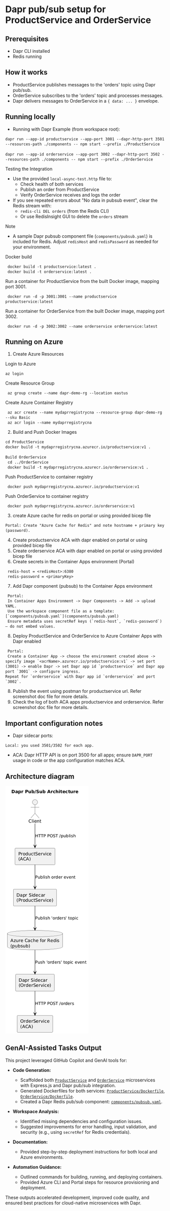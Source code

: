 # Dapr pub/sub setup for ProductService and OrderService

## Prerequisites
- Dapr CLI installed
- Redis running

## How it works
- ProductService publishes messages to the 'orders' topic using Dapr pub/sub.
- OrderService subscribes to the 'orders' topic and processes messages.
- Dapr delivers messages to OrderService in a `{ data: ... }` envelope.

## Running locally

- Running with Dapr
Example (from workspace root):

```
dapr run --app-id productservice --app-port 3001 --dapr-http-port 3501 --resources-path ./components -- npm start --prefix ./ProductService

dapr run --app-id orderservice --app-port 3002 --dapr-http-port 3502 --resources-path ./components -- npm start --prefix ./OrderService

```

 Testing the Integration
- Use the provided `local-async-test.http` file to:
  - Check health of both services
  - Publish an order from ProductService
  - Verify OrderService receives and logs the order
- If you see repeated errors about "No data in pubsub event", clear the Redis stream with:
  - `redis-cli DEL orders` (from the Redis CLI)
  - Or use RedisInsight GUI to delete the `orders` stream

 Note
- A sample Dapr pubsub component file (`components/pubsub.yaml`) is included for Redis. Adjust `redisHost` and `redisPassword` as needed for your environment.

Docker build
```
 docker build -t productservice:latest .
 docker build -t orderservice:latest .
```
Run a container for ProductService from the built Docker image, mapping port 3001.
```
 docker run -d -p 3001:3001 --name productservice productservice:latest
```
Run a container for OrderService from the built Docker image, mapping port 3002.
```
 docker run -d -p 3002:3002 --name orderservice orderservice:latest
```
## Running on Azure

1. Create Azure Resources

 Login to Azure
 ```
az login
```
Create Resource Group
```
 az group create --name dapr-demo-rg --location eastus
```

Create Azure Container Registry
```
 az acr create --name mydaprregistrycna --resource-group dapr-demo-rg --sku Basic
 az acr login --name mydaprregistrycna
```

2. Build and Push Docker Images
```
cd ProductService
docker build -t mydaprregistrycna.azurecr.io/productservice:v1 .

Build OrderService
 cd ../OrderService
 docker build -t mydaprregistrycna.azurecr.io/orderservice:v1 .
```
Push ProductService to container registry
```
 docker push mydaprregistrycna.azurecr.io/productservice:v1
```
Push OrderService to container registry
```
 docker push mydaprregistrycna.azurecr.io/orderservice:v1
```

3. create Azure cache for redis on portal or using provided bicep file
 ```
 Portal: Create "Azure Cache for Redis" and note hostname + primary key (password).
```
4. Create productservice ACA with dapr enabled on portal or using provided bicep file
5. Create orderservice ACA with dapr enabled on portal or using provided bicep file
6. Create secrets in the Container Apps environment (Portal)
   
``` In the Container Apps Environment -> Settings -> Secrets -> Add secrets:
 redis-host = <redisHost>:6380 
 redis-password = <primaryKey>
 ```
7. Add Dapr component (pubsub) to the Container Apps environment
```
 Portal:
 In Container Apps Environment -> Dapr Components -> Add -> upload YAML.
 Use the workspace component file as a template: [`components/pubsub.yaml`](components/pubsub.yaml)
 Ensure metadata uses secretRef keys (`redis-host`, `redis-password`) — do not embed values.
 ```
8.  Deploy ProductService and OrderService to Azure Container Apps with Dapr enabled
```
 Portal:
 Create a Container App -> choose the environment created above -> specify image `<acrName>.azurecr.io/productservice:v1` -> set port (3001) -> enable Dapr -> set Dapr app id `productservice` and Dapr app port `3001` -> configure ingress.
Repeat for `orderservice` with Dapr app id `orderservice` and port `3002`.
```
8. Publish the event using postman for productservice url. Refer screenshot doc file for more details.
9. Check the log of both ACA apps productservice and orderservice. Refer screenshot doc file for more details.

## Important configuration notes
- Dapr sidecar ports:
 ```
 Local: you used 3501/3502 for each app.
```
- ACA: Dapr HTTP API is on port 3500 for all apps; ensure `DAPR_PORT` usage in code or the app configuration matches ACA.

## Architecture diagram

![alt text](image.png)

## GenAI-Assisted Tasks Output

This project leveraged GitHub Copilot and GenAI tools for:

- **Code Generation:**  
  - Scaffolded both [`ProductService`](ProductService/index.js) and [`OrderService`](OrderService/index.js) microservices with Express.js and Dapr pub/sub integration.
  - Generated Dockerfiles for both services: [`ProductService/Dockerfile`](ProductService/Dockerfile), [`OrderService/Dockerfile`](OrderService/Dockerfile).
  - Created a Dapr Redis pub/sub component: [`components/pubsub.yaml`](components/pubsub.yaml).

- **Workspace Analysis:**  
  - Identified missing dependencies and configuration issues.
  - Suggested improvements for error handling, input validation, and security (e.g., using `secretRef` for Redis credentials).

- **Documentation:**  
  - Provided step-by-step deployment instructions for both local and Azure environments.

- **Automation Guidance:**  
  - Outlined commands for building, running, and deploying containers.
  - Provided Azure CLI and Portal steps for resource provisioning and deployment.

These outputs accelerated development, improved code quality, and ensured best practices for cloud-native microservices with Dapr.